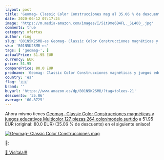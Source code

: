 ```yaml
---
layout: post
title: 'Geomag- Classic Color Construcciones mag al 35.06 % de descuento'
date: 2020-06-12 07:17:24
image: 'https://m.media-amazon.com/images/I/51t9me6B4FL._SL400_.jpg'
comments: true
category: ofertas
author: ring
slug: 'B01N5K2SMB-es Geomag- Classic Color Construcciones magnéticas y juegos...'
sku: 'B01N5K2SMB-es'
tags: [ 'geomag-', ]
actualPrice: 51.95 EUR
currency: EUR
price: 51.95
comparePrice: 80.0 EUR
prodname: 'Geomag- Classic Color Construcciones magnéticas y juegos educativos  Multicolor  127 piezas  264    color/modelo surtido'
country: 'es'
flag: '🇪🇸'
brand: ''
buyurl: 'https://www.amazon.es/dp/B01N5K2SMB/?tag=tolees-21'
descuento: '35.06'
average: '60.8725'
---
```


Ahora mismo tienes [Geomag- Classic Color Construcciones magnéticas y juegos educativos  Multicolor  127 piezas  264    color/modelo surtido](https://www.amazon.es/dp/B01N5K2SMB/?tag=tolees-21) a 51.95 EUR (original: 80.0 EUR) (35.06 %  de descuento) en el siguiente enlace!

[![Geomag- Classic Color Construcciones mag](https://m.media-amazon.com/images/I/51t9me6B4FL._SL400_.jpg)](https://www.amazon.es/dp/B01N5K2SMB/?tag=tolees-21)

🔎:


[🛒 Visítala!!!](https://www.amazon.es/dp/B01N5K2SMB/?tag=tolees-21)
